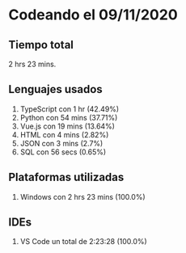 # Codeando el 09/11/2020

## Tiempo total
2 hrs 23 mins.

## Lenguajes usados
1. TypeScript con 1 hr (42.49%)
1. Python con 54 mins (37.71%)
1. Vue.js con 19 mins (13.64%)
1. HTML con 4 mins (2.82%)
1. JSON con 3 mins (2.7%)
1. SQL con 56 secs (0.65%)

## Plataformas utilizadas
1. Windows con 2 hrs 23 mins (100.0%)

## IDEs
1. VS Code un total de 2:23:28 (100.0%)
